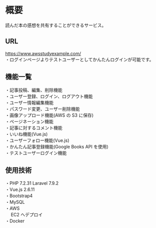 # 概要

読んだ本の感想を共有することができるサービス。

## URL

https://www.awsstudyexample.com/  
・ログインページよりテストユーザーとしてかんたんログインが可能です。

## 機能一覧

・記事投稿、編集、削除機能  
・ユーザー登録、ログイン、ログアウト機能  
・ユーザー情報編集機能  
・パスワード変更、ユーザー削除機能  
・画像アップロード機能(AWS の S3 に保存)  
・ページネーション機能  
・記事に対するコメント機能  
・いいね機能(Vue.js)  
・ユーザーフォロー機能(Vue.js)  
・かんたん記事登録機能(Google Books API を使用)  
・テストユーザーログイン機能

## 使用技術

・PHP 7.2.31 Laravel 7.9.2  
・Vue.js 2.6.11  
・Bootstrap4  
・MySQL  
・AWS  
　 EC2 へデプロイ  
・Docker
